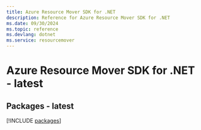 ```yaml
---
title: Azure Resource Mover SDK for .NET
description: Reference for Azure Resource Mover SDK for .NET
ms.date: 09/30/2024
ms.topic: reference
ms.devlang: dotnet
ms.service: resourcemover
---
```

# Azure Resource Mover SDK for .NET - latest
## Packages - latest
[!INCLUDE [packages](resource-mover-index.md)]
